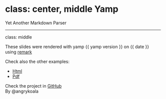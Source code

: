class: center, middle
Yamp
====
Yet Another Markdown Parser

---

class: middle

These slides were rendered with yamp {{ yamp version }} on {{ date }} using [remark](https://remarkjs.com)

Check also the other examples:
* [Html](./index.html)
* [Pdf](./index.pdf)

Check the project in [GitHub](https://github.com/angrykoala/yamp)    
By @angrykoala 
